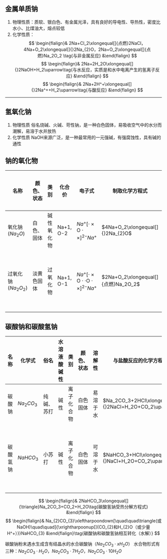 ## 金属单质钠
1. 物理性质：质软、银白色、有金属光泽，具有良好的导电性、导热性，密度比水小、比煤油大，熔点较低
2. 化学性质：
$$ \begin{flalign}& 2Na+Cl_2\xlongequal[]{点燃}2NaCl，4Na+O_2\xlongequal[]{}2Na_{2}O，2Na+O_2\xlongequal[]{点燃}Na_2O_2 \tag{与非金属反应} &\end{flalign} $$
$$ \begin{flalign}& 2Na+2H_2O\xlongequal[]{}2NaOH+H_2\uparrow\tag{与水反应，实质是和水中电离产生的氢离子反应} &\end{flalign} $$
$$ \begin{flalign}& 2Na+2H^+\xlongequal[]{}2Na^++H_2\uparrow\tag{与酸反应} &\end{flalign} $$
 ---
## 氢氧化钠
1. 物理性质
俗名烧碱、火碱、苛性钠，是一种白色固体，易吸收空气中的水分而潮解，易溶于水并放热
2. 化学性质
NaOH来源广泛，是一种最常用的一元强碱，有强腐蚀性，具有碱的通性

## 钠的氧化物
| 名称                | 颜色、状态                                      | 类别                     | 化合价                 | 电子式                                                            | 制取化学方程式                      | 化学键类型       | 与水反应的化学方程式                            | 与$CO_2$反应的化学方程式                             | 与盐酸反应的化学方程式                               | 主要用途                 | 保存方式         |
| ------------------- | ----------------------------------------------- | ------------------------ | ---------------------- | ----------------------------------------------------------------- | ----------------------------------- | ---------------- | ----------------------------------------------- | ---------------------------------------------------- | ---------------------------------------------------- | ------------------------ | ---------------- |
| 氧化钠($Na_2O$)     | 白色、固体                                      | 碱性氧化物               | Na+1, O-2              | $Na^+[\cdot\times\text{O}\cdot\times]^{2-}Na^+$                   | $4Na+O_2\xlongequal[]{}2Na_{2}O$    | 只有离子键       | $Na_2O+H_2O\xlongequal[]{}2NaOH$                | $Na_2O+CO_2\xlongequal[]{}Na_2CO_3$                  | $Na_2O+2HCl\xlongequal[]{}2NaCl+H_2O$                | 制烧碱                   | 密封             |
| 过氧化钠($Na_2O_2$) | 淡黄色固体                                      | 过氧化物                 | Na+1, O-1              | $Na^+[\cdot\times\text{O}\cdot\cdot\text{O}\cdot\times]^{2-}Na^+$ | $2Na+O_2\xlongequal[]{点燃}Na_2O_2$ | 有离子键和共价键 | $2Na_2O_2+2H_2O\xlongequal[]{}4NaOH+O2\uparrow$ | $2Na_2O_2+2CO_2\xlongequal[]{}2Na_2CO_3+O_2\uparrow$ | $2Na_2O_2+4HCl\xlongequal[]{}4NaCl+2H_2O+O2\uparrow$ | 做漂白剂、消毒剂、供氧剂 | 密封、远离易燃物 |


## 碳酸钠和碳酸氢钠
| 名称     | 化学式     | 俗名       | 水溶液酸碱性 | 类别       | 颜色、状态 | 溶解性   | 与盐酸反应的化学方程式                                | 热稳定性   | 用途                               |
| -------- | ---------- | ---------- | ------------ | ---------- | ---------- | -------- | ----------------------------------------------------- | ---------- | ---------------------------------- |
| 碳酸钠   | $Na_2CO_3$ | 纯碱、苏打 | 碱性         | 离子化合物 | 白色固体   | 易溶于水 | $Na_2CO_3+2HCl\xlongequal[]{}2NaCl+H_2O+CO_2\uparrow$ | 受热难分解 | 化工原料、洗涤剂                   |
| 碳酸氢钠 | $NaHCO_3$  | 小苏打     | 碱性         | 离子化合物 | 白色固体   | 可溶于水 | $NaHCO_3+HCl\xlongequal[]{}NaCl+H_2O+CO_2\uparrow$    | 受热易分解 | 食品发酵、泡沫灭火剂、治疗胃酸过多 |

$$ \begin{flalign}& 2NaHCO_3\xlongequal[]{\triangle}Na_2CO_3+CO_2+H_2O\tag{碳酸氢钠受热分解方程式} &\end{flalign} $$
$$ \begin{flalign}& Na_{2}CO_{3}\xleftharpoondown[\quad\quad\triangle(或NaOH)\quad\quad]{\xrightharpoonup[]{CO_{2}和H_{2}O（或少量H^+）}}NaHCO_{3} &\end{flalign}\tag{碳酸钠和碳酸氢钠相互转化（水解）} $$

碳酸钠粉末遇水生成含有结晶水的水合碳酸钠（$Na_2CO_3\cdot xH_2O$）
水合物形式有三种：$Na_2CO_3\cdot H_2O，Na_2CO_3\cdot 7H_2O，Na_2CO_3\cdot 10H_2O$